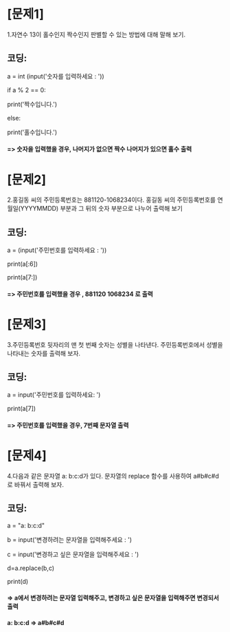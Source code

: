 # [문제1]
1.자연수 13이 홀수인지 짝수인지 판별할 수 있는 방법에 대해 말해 보기.

## 코딩:

a = int (input('숫자를 입력하세요 : '))

if a % 2 == 0:

print('짝수입니다.')

else:

print('홀수입니다.')

#### => 숫자을 입력했을 경우, 나머지가 없으면 짝수 나머지가 있으면 홀수 출력


# [문제2]
2.홍길동 씨의 주민등록번호는 881120-1068234이다. 홍길동 씨의 주민등록번호를 연월일(YYYYMMDD) 부분과 그 뒤의 숫자 부분으로 나누어 출력해 보기
## 코딩:
a = (input('주민번호를 입력하세요 : '))

print(a[:6])

print(a[7:])

#### => 주민번호를 입력했을 경우 , 881120  1068234 로 출력

# [문제3]
3.주민등록번호 뒷자리의 맨 첫 번째 숫자는 성별을 나타낸다. 주민등록번호에서 성별을 나타내는 숫자를 출력해 보자.
## 코딩:
a = input('주민번호를 입력하세요: ')

print(a[7])

#### => 주민번호를 입력했을 경우, 7번째 문자열 출력

# [문제4]
4.다음과 같은 문자열 a: b:c:d가 있다. 문자열의 replace 함수를 사용하여 a#b#c#d로 바꿔서 출력해 보자.
## 코딩:
a = "a: b:c:d"

b = input('변경하려는 문자열을 입력해주세요 : ')

c = input('변경하고 싶은 문자열을 입력해주세요 : ')

d=a.replace(b,c)

print(d)

#### => a에서 변경하려는 문자열 입력해주고, 변경하고 싶은 문자열을 입력해주면 변경되서 출력 
#### a: b:c:d => a#b#c#d 
